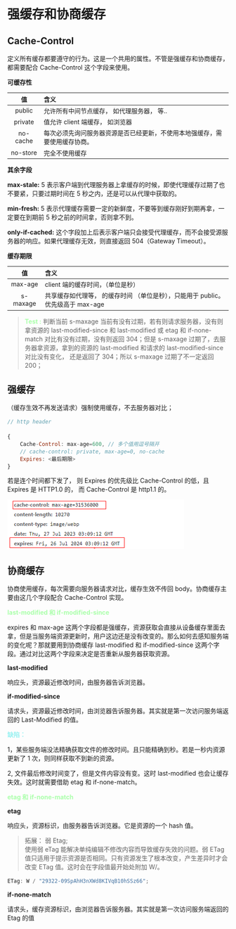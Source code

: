 # 强缓存和协商缓存

## Cache-Control

定义所有缓存都要遵守的行为。这是一个共用的属性。不管是强缓存和协商缓存， 都需要配合 Cache-Control 这个字段来使用。

**可缓存性**

|    值    | 含义                                                                       |
| :------: | :------------------------------------------------------------------------- |
|  public  | 允许所有中间节点缓存， 如代理服务器， 等..                                 |
| private  | 值允许 client 端缓存， 如浏览器                                            |
| no-cache | 每次必须先询问服务器资源是否已经更新，不使用本地强缓存，需要使用缓存协商。 |
| no-store | 完全不使用缓存                                                             |

**其余字段**

**max-stale:** 5 表示客户端到代理服务器上拿缓存的时候，即使代理缓存过期了也不要紧，只要过期时间在 5 秒之内，还是可以从代理中获取的。

**min-fresh:** 5 表示代理缓存需要一定的新鲜度，不要等到缓存刚好到期再拿，一定要在到期前 5 秒之前的时间拿，否则拿不到。

**only-if-cached:** 这个字段加上后表示客户端只会接受代理缓存，而不会接受源服务器的响应。如果代理缓存无效，则直接返回 504（Gateway Timeout）。

**缓存期限**

|    值    | 含义                                                                            |
| :------: | :------------------------------------------------------------------------------ |
| max-age  | client 端的缓存时间，（单位是秒）                                               |
| s-maxage | 共享缓存如代理等， 的缓存时间 （单位是秒），只能用于 public。优先级高于 max-age |

> <b style="color:#aaffaa">Test :</b> 判断当前 s-maxage 当前有没有过期，若有则请求服务器，没有则拿资源的 last-modified-since 和 last-modified 或 etag 和 if-none-match 对比有没有过期，没有则返回 304；但是 s-maxage 过期了，去服务器拿资源，拿到的资源的 last-modified 和请求的 last-modified-since 对比没有变化， 还是返回了 304；所以 s-maxage 过期了不一定返回 200；

## 强缓存

（缓存生效不再发送请求）强制使用缓存，不去服务器对比；

```javascript
// http header

{
    Cache-Control: max-age=600, // 多个值用逗号隔开
    // cache-control: private, max-age=0, no-cache
    Expires: <最后期限>
}
```

若是连个时间都下发了， 则 Expires 的优先级比 Cache-Control 的低，且 Expires 是 HTTP1.0 的， 而 Cache-Control 是 http1.1 的。

![cache](./img/1cache.png)

## 协商缓存

协商使用缓存，每次需要向服务器请求对比，缓存生效不传回 body。协商缓存主要由这几个字段配合 Cache-Control 实现。

<b style="color:#aaffaa">last-modified 和 if-modified-since</b>

expires 和 max-age 这两个字段都是强缓存，资源获取会直接从设备缓存里面去拿，但是当服务端资源更新时，用户这边还是没有改变的。那么如何去感知服务端的变化呢？那就要用到协商缓存 last-modified 和 if-modified-since 这两个字段。通过对比这两个字段来决定是否重新从服务器获取资源。

**last-modified**

响应头，资源最近修改时间，由服务器告诉浏览器。

**if-modified-since**

请求头，资源最近修改时间，由浏览器告诉服务器。其实就是第一次访问服务端返回的 Last-Modified 的值。

<b style="color: #99f1f1">
    缺陷：
</b>

1，某些服务端没法精确获取文件的修改时间。且只能精确到秒。若是一秒内资源更新了 1 次，则同样获取不到新的资源。

2, 文件最后修改时间变了，但是文件内容没有变。这时 last-modified 也会让缓存失效。这时就需要借助 etag 和 if-none-match。

<b style="color:#aaffaa">etag 和 if-none-match </b>

**etag**

响应头，资源标识，由服务器告诉浏览器。它是资源的一个 hash 值。

> 拓展： 弱 Etag; <br/>
> 使用弱 eTag 能解决单纯编辑不修改内容而导致缓存失效的问题。弱 ETag 值只适用于提示资源是否相同。只有资源发生了根本改变，产生差异时才会改变 ETag 值。这时会在字段值最开始处附加 W/。

```javascript
ETag: W / "29322-09SpAhH3nXWd8KIVqB10hSSz66";
```

**if-none-match**

请求头，缓存资源标识，由浏览器告诉服务器。其实就是第一次访问服务端返回的 Etag 的值
